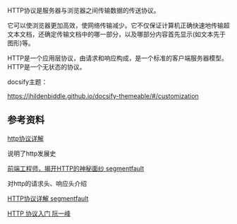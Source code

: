 

HTTP协议是服务器与浏览器之间传输数据的传送协议。

它可以使浏览器更加高效，使网络传输减少。它不仅保证计算机正确快速地传输超文本文档，还确定传输文档中的哪一部分，以及哪部分内容首先显示(如文本先于图形)等。

HTTP是一个应用层协议，由请求和响应构成，是一个标准的客户端服务器模型。HTTP是一个无状态的协议。





docsify主题：

https://jhildenbiddle.github.io/docsify-themeable/#/customization

## 参考资料



[http协议详解](https://www.cnblogs.com/wangning528/p/6388464.html)

说明了http发展史

[前端工程师，揭开HTTP的神秘面纱 segmentfault](https://segmentfault.com/a/1190000015493580)

对http的请求头、响应头介绍

[HTTP协议详解 segmentfault](https://segmentfault.com/a/1190000004457479)

[HTTP 协议入门 阮一峰](http://www.ruanyifeng.com/blog/2016/08/http.html)

